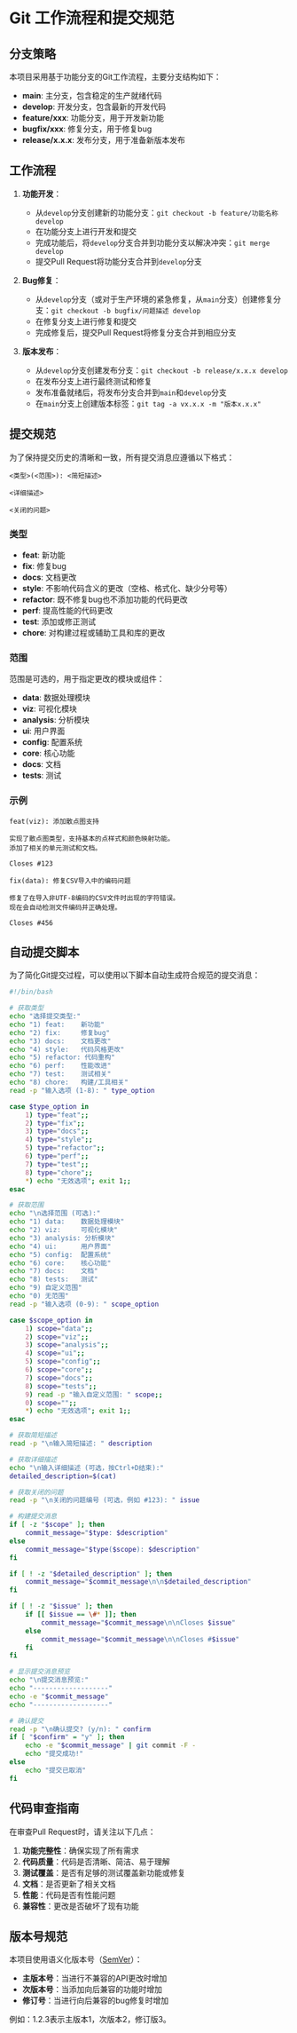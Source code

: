 # Git 工作流程和提交规范

## 分支策略

本项目采用基于功能分支的Git工作流程，主要分支结构如下：

- **main**: 主分支，包含稳定的生产就绪代码
- **develop**: 开发分支，包含最新的开发代码
- **feature/xxx**: 功能分支，用于开发新功能
- **bugfix/xxx**: 修复分支，用于修复bug
- **release/x.x.x**: 发布分支，用于准备新版本发布

## 工作流程

1. **功能开发**：
   - 从`develop`分支创建新的功能分支：`git checkout -b feature/功能名称 develop`
   - 在功能分支上进行开发和提交
   - 完成功能后，将`develop`分支合并到功能分支以解决冲突：`git merge develop`
   - 提交Pull Request将功能分支合并到`develop`分支

2. **Bug修复**：
   - 从`develop`分支（或对于生产环境的紧急修复，从`main`分支）创建修复分支：`git checkout -b bugfix/问题描述 develop`
   - 在修复分支上进行修复和提交
   - 完成修复后，提交Pull Request将修复分支合并到相应分支

3. **版本发布**：
   - 从`develop`分支创建发布分支：`git checkout -b release/x.x.x develop`
   - 在发布分支上进行最终测试和修复
   - 发布准备就绪后，将发布分支合并到`main`和`develop`分支
   - 在`main`分支上创建版本标签：`git tag -a vx.x.x -m "版本x.x.x"`

## 提交规范

为了保持提交历史的清晰和一致，所有提交消息应遵循以下格式：

```
<类型>(<范围>): <简短描述>

<详细描述>

<关闭的问题>
```

### 类型

- **feat**: 新功能
- **fix**: 修复bug
- **docs**: 文档更改
- **style**: 不影响代码含义的更改（空格、格式化、缺少分号等）
- **refactor**: 既不修复bug也不添加功能的代码更改
- **perf**: 提高性能的代码更改
- **test**: 添加或修正测试
- **chore**: 对构建过程或辅助工具和库的更改

### 范围

范围是可选的，用于指定更改的模块或组件：

- **data**: 数据处理模块
- **viz**: 可视化模块
- **analysis**: 分析模块
- **ui**: 用户界面
- **config**: 配置系统
- **core**: 核心功能
- **docs**: 文档
- **tests**: 测试

### 示例

```
feat(viz): 添加散点图支持

实现了散点图类型，支持基本的点样式和颜色映射功能。
添加了相关的单元测试和文档。

Closes #123
```

```
fix(data): 修复CSV导入中的编码问题

修复了在导入非UTF-8编码的CSV文件时出现的字符错误。
现在会自动检测文件编码并正确处理。

Closes #456
```

## 自动提交脚本

为了简化Git提交过程，可以使用以下脚本自动生成符合规范的提交消息：

```bash
#!/bin/bash

# 获取类型
echo "选择提交类型:"
echo "1) feat:    新功能"
echo "2) fix:     修复bug"
echo "3) docs:    文档更改"
echo "4) style:   代码风格更改"
echo "5) refactor: 代码重构"
echo "6) perf:    性能改进"
echo "7) test:    测试相关"
echo "8) chore:   构建/工具相关"
read -p "输入选项 (1-8): " type_option

case $type_option in
    1) type="feat";;    
    2) type="fix";;     
    3) type="docs";;    
    4) type="style";;   
    5) type="refactor";;
    6) type="perf";;    
    7) type="test";;    
    8) type="chore";;   
    *) echo "无效选项"; exit 1;;
esac

# 获取范围
echo "\n选择范围 (可选):"
echo "1) data:    数据处理模块"
echo "2) viz:     可视化模块"
echo "3) analysis: 分析模块"
echo "4) ui:      用户界面"
echo "5) config:  配置系统"
echo "6) core:    核心功能"
echo "7) docs:    文档"
echo "8) tests:   测试"
echo "9) 自定义范围"
echo "0) 无范围"
read -p "输入选项 (0-9): " scope_option

case $scope_option in
    1) scope="data";;    
    2) scope="viz";;     
    3) scope="analysis";;
    4) scope="ui";;      
    5) scope="config";;  
    6) scope="core";;    
    7) scope="docs";;    
    8) scope="tests";;   
    9) read -p "输入自定义范围: " scope;;
    0) scope="";;        
    *) echo "无效选项"; exit 1;;
esac

# 获取简短描述
read -p "\n输入简短描述: " description

# 获取详细描述
echo "\n输入详细描述 (可选，按Ctrl+D结束):"
detailed_description=$(cat)

# 获取关闭的问题
read -p "\n关闭的问题编号 (可选，例如 #123): " issue

# 构建提交消息
if [ -z "$scope" ]; then
    commit_message="$type: $description"
else
    commit_message="$type($scope): $description"
fi

if [ ! -z "$detailed_description" ]; then
    commit_message="$commit_message\n\n$detailed_description"
fi

if [ ! -z "$issue" ]; then
    if [[ $issue == \#* ]]; then
        commit_message="$commit_message\n\nCloses $issue"
    else
        commit_message="$commit_message\n\nCloses #$issue"
    fi
fi

# 显示提交消息预览
echo "\n提交消息预览:"
echo "-------------------"
echo -e "$commit_message"
echo "-------------------"

# 确认提交
read -p "\n确认提交? (y/n): " confirm
if [ "$confirm" = "y" ]; then
    echo -e "$commit_message" | git commit -F -
    echo "提交成功!"
else
    echo "提交已取消"
fi
```

## 代码审查指南

在审查Pull Request时，请关注以下几点：

1. **功能完整性**：确保实现了所有需求
2. **代码质量**：代码是否清晰、简洁、易于理解
3. **测试覆盖**：是否有足够的测试覆盖新功能或修复
4. **文档**：是否更新了相关文档
5. **性能**：代码是否有性能问题
6. **兼容性**：更改是否破坏了现有功能

## 版本号规范

本项目使用语义化版本号（[SemVer](https://semver.org/lang/zh-CN/)）：

- **主版本号**：当进行不兼容的API更改时增加
- **次版本号**：当添加向后兼容的功能时增加
- **修订号**：当进行向后兼容的bug修复时增加

例如：1.2.3表示主版本1，次版本2，修订版3。